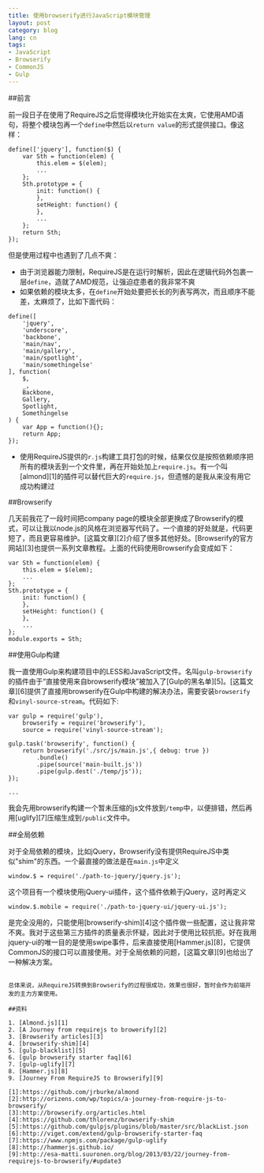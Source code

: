 ```yaml
---
title: 使用browserify进行JavaScript模块管理
layout: post
category: blog
lang: cn
tags:
- JavaScript
- Browserify
- CommonJS
- Gulp
---
```


##前言

前一段日子在使用了RequireJS之后觉得模块化开始实在太爽，它使用AMD语句，将整个模块包再一个`define`中然后以`return value`的形式提供接口。像这样：

```
define(['jquery'], function($) {
	var Sth = function(elem) {
		this.elem = $(elem);
		...
	};
	Sth.prototype = {
		init: function() {
		},
		setHeight: function() {
		},
		...
	};
	return Sth;
});
```

但是使用过程中也遇到了几点不爽：

- 由于浏览器能力限制，RequireJS是在运行时解析，因此在逻辑代码外包裹一层`define`，造就了AMD规范，让强迫症患者的我非常不爽
- 如果依赖的模块太多，在`define`开始处要把长长的列表写两次，而且顺序不能差，太麻烦了，比如下面代码：

```
define([
	'jquery',
	'underscore',
	'backbone',
	'main/nav',
	'main/gallery',
	'main/spotlight',
	'main/somethingelse'
], function(
	$,
	_,
	Backbone,
	Gallery,
	Spotlight,
	Somethingelse
) {
	var App = function(){};
	return App;
});
```

- 使用RequireJS提供的`r.js`构建工具打包的时候，结果仅仅是按照依赖顺序把所有的模块丢到一个文件里，再在开始处加上`require.js`。有一个叫[almond][1]的插件可以替代巨大的`require.js`，但遗憾的是我从来没有用它成功构建过

##Browserify

几天前我花了一段时间把company page的模块全部更换成了Browserify的模式，可以让我以node.js的风格在浏览器写代码了。一个直接的好处就是，代码更短了，而且更容易维护。[这篇文章][2]介绍了很多其他好处。[Browserify的官方网站][3]也提供一系列文章教程。上面的代码使用Browserify会变成如下：

```
var Sth = function(elem) {
	this.elem = $(elem);
	...
};
Sth.prototype = {
	init: function() {
	},
	setHeight: function() {
	},
	...
};
module.exports = Sth;
```

##使用Gulp构建

我一直使用Gulp来构建项目中的LESS和JavaScript文件。名叫`gulp-browserify`的插件由于“直接使用来自browserify模块”被加入了[Gulp的黑名单][5]。[这篇文章][6]提供了直接用browserify在Gulp中构建的解决办法，需要安装`browserify`和`vinyl-source-stream`。代码如下:

```
var gulp = require('gulp'),
	browserify = require('browserify'),
	source = require('vinyl-source-stream');
 
gulp.task('browserify', function() {
    return browserify('./src/js/main.js',{ debug: true })
        .bundle()
        .pipe(source('main-built.js'))
        .pipe(gulp.dest('./temp/js'));
});

...
```

我会先用browserify构建一个暂未压缩的js文件放到`/temp`中，以便排错，然后再用[uglify][7]压缩生成到`/public`文件中。

##全局依赖

对于全局依赖的模块，比如jQuery，Browserify没有提供RequireJS中类似"shim"的东西。一个最直接的做法是在`main.js`中定义

`window.$ = require('./path-to-jquery/jquery.js');`

这个项目有一个模块使用jQuery-ui插件，这个插件依赖于jQuery，这时再定义

`window.$.mobile = require('./path-to-jquery-ui/jquery-ui.js');`

是完全没用的，只能使用[browserify-shim][4]这个插件做一些配置，这让我非常不爽。我对于这些第三方插件的质量表示怀疑，因此对于使用比较抗拒。好在我用jquery-ui的唯一目的是使用swipe事件，后来直接使用[Hammer.js][8]，它提供CommonJS的接口可以直接使用。对于全局依赖的问题，[这篇文章][9]也给出了一种解决方案。
```

总体来说，从RequireJS转换到Browserify的过程很成功，效果也很好，暂时会作为前端开发的主力方案使用。

##资料

1. [Almond.js][1]
2. [A Journey from requirejs to browerify][2]
3. [Browserify articles][3]
4. [browserify-shim][4]
5. [gulp-blacklist][5]
6. [gulp browserify starter faq][6]
7. [gulp-uglify][7]
8. [Hammer.js][8]
9. [Journey From RequireJS to Browserify][9]

[1]:https://github.com/jrburke/almond
[2]:http://orizens.com/wp/topics/a-journey-from-require-js-to-browserify/
[3]:http://browserify.org/articles.html
[4]:https://github.com/thlorenz/browserify-shim
[5]:https://github.com/gulpjs/plugins/blob/master/src/blackList.json
[6]:http://viget.com/extend/gulp-browserify-starter-faq
[7]:https://www.npmjs.com/package/gulp-uglify
[8]:http://hammerjs.github.io/
[9]:http://esa-matti.suuronen.org/blog/2013/03/22/journey-from-requirejs-to-browserify/#update3
